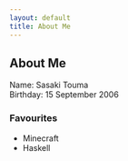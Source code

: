 ```yaml
---
layout: default
title: About Me
---
```


## About Me

Name: Sasaki Touma<br>
Birthday: 15 September 2006<br>

### Favourites
* Minecraft
* Haskell

